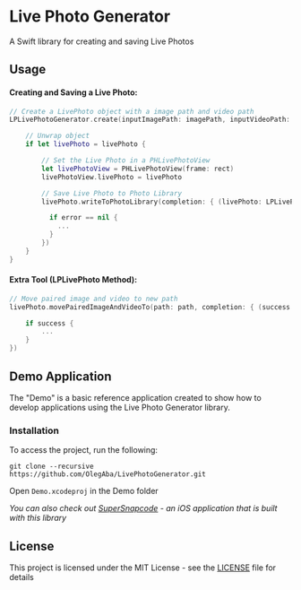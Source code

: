 # Live Photo Generator
A Swift library for creating and saving Live Photos

## Usage

#### Creating and Saving a Live Photo:
```swift
// Create a LivePhoto object with a image path and video path
LPLivePhotoGenerator.create(inputImagePath: imagePath, inputVideoPath: videoPath) { (livePhoto: LPLivePhoto?, error: Error?) in

    // Unwrap object
    if let livePhoto = livePhoto {

        // Set the Live Photo in a PHLivePhotoView
        let livePhotoView = PHLivePhotoView(frame: rect)
        livePhotoView.livePhoto = livePhoto

        // Save Live Photo to Photo Library
        livePhoto.writeToPhotoLibrary(completion: { (livePhoto: LPLivePhoto, error: Error?) in

          if error == nil {
            ...
          }
        })
    }
}
```

#### Extra Tool (LPLivePhoto Method):
```swift
// Move paired image and video to new path
livePhoto.movePairedImageAndVideoTo(path: path, completion: { (success: Bool, error: Error?) in

    if success {
        ...
    }
})
```

## Demo Application
The "Demo" is a basic reference application created to show how to develop applications using the Live Photo Generator library.

### Installation
To access the project, run the following:
```
git clone --recursive https://github.com/OlegAba/LivePhotoGenerator.git
```
Open ```Demo.xcodeproj``` in the Demo folder

_You can also check out [SuperSnapcode](https://github.com/OlegAba/SuperSnapcode) - an iOS application that is built with this library_

## License
This project is licensed under the MIT License - see the [LICENSE](https://github.com/OlegAba/LivePhotoGenerator/blob/master/LICENSE) file for details
